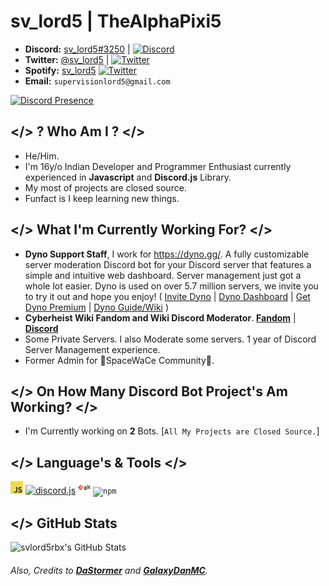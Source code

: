 # sv_lord5 | TheAlphaPixi5

- **Discord:** [sv_lord5#3250](https://discord.com/users/834888738919153684) |  [![Discord](https://img.shields.io/badge/Discord-5865F2?style=for-the-badge&logo=discord&logoColor=white)](https://discord.com/users/834888738919153684) 
- **Twitter:** [@sv_lord5](https://twitter.com/sv_lord5) | [![Twitter](https://img.shields.io/badge/Twitter-00ACEE?style=for-the-badge&logo=twitter&logoColor=white)](https://twitter.com/sv_lord5)
- **Spotify:** [sv_lord5](https://open.spotify.com/user/kxyloe5tvw4oczmbbe1fi7vcb) [![Twitter](https://img.shields.io/badge/Spotify-1DB954?style=for-the-spotify&logo=spotify&logoColor=white)](https://open.spotify.com/user/kxyloe5tvw4oczmbbe1fi7vcb)
- **Email:** `supervisionlord5@gmail.com`

[![Discord Presence](https://lanyard.cnrad.dev/api/834888738919153684)](https://discord.com/users/834888738919153684)

## </> ? Who Am I ? </>
- He/Him. 
- I'm 16y/o Indian Developer and Programmer Enthusiast currently experienced in **Javascript** and **Discord.js** Library.
- My most of projects are closed source. 
- Funfact is I keep learning new things.

## </> What I'm Currently Working For? </>
- **Dyno Support Staff**, I work for https://dyno.gg/. A fully customizable server moderation Discord bot for your Discord server that features a simple and intuitive web dashboard. Server management just got a whole lot easier. Dyno is used on over 5.7 million servers, we invite you to try it out and hope you enjoy!
( [Invite Dyno](https://dyno.gg/invite) | [Dyno Dashboard](https://www.dyno.gg/) | [Get Dyno Premium](https://www.dyno.gg/premium) | [Dyno Guide/Wiki](https://wiki.dyno.gg/) )
- **Cyberheist Wiki Fandom and Wiki Discord Moderator**. **[Fandom](https://cyberheist.fandom.com/wiki/User:Svlord5)** | **[Discord](https://discord.gg/maSFWdPW7m)**
- Some Private Servers. I also Moderate some servers. 1 year of Discord Server Management experience. 
-  Former Admin for 🌟SpaceWaCe Community🌟.

## </> On How Many Discord Bot Project's Am Working? </>
- I'm Currently working on **2** Bots. [`All My Projects are Closed Source.`]

## </> Language's & Tools </>
<code><img height="20" src="https://raw.githubusercontent.com/github/explore/80688e429a7d4ef2fca1e82350fe8e3517d3494d/topics/javascript/javascript.png"></code>
<a href="https://discord.js.org"><img src="https://cdn.discordapp.com/attachments/740865034887888996/740865173065170994/logo-square.png" width="20" alt="discord.js" /></a>
<code><img height="20" src="https://raw.githubusercontent.com/github/explore/80688e429a7d4ef2fca1e82350fe8e3517d3494d/topics/git/git.png"></code>
<code><img alt="npm" src="https://img.shields.io/badge/-NPM-CB3837?style=flat-square&logo=npm&logoColor=white" /></code>

  
## </> GitHub Stats
![svlord5rbx's GitHub Stats](https://github-readme-stats.vercel.app/api?username=TheAlphaPixi5&show_icons=true&theme=dracula&count_private=true&hide=prs,contribs,stars)
 
###### Also, Credits to **[DaStormer](https://github.com/DaStormer)** and **[GalaxyDanMC](https://github.com/GalaxyDanMC)**.
<!--
Made by [sv_lord5#5555](https://discord.com/users/834888738919153684) with help of [GalaxyDanMC#0001](https://discord.com/users/448857983309316096)
- **Website:** https://about.me/sv_lord5

## Discord Profile
![Discord Profile](https://mydiscord.tolfix.com/?userId=834888738919153684)
![Discord](https://discord.c99.nl/widget/theme-2/834888738919153684.png)
-->
